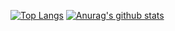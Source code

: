 <!--
**tapicer/tapicer** is a ✨ _special_ ✨ repository because its `README.md` (this file) appears on your GitHub profile.

Here are some ideas to get you started:

- 🔭 I’m currently working on ...
- 🌱 I’m currently learning ...
- 👯 I’m looking to collaborate on ...
- 🤔 I’m looking for help with ...
- 💬 Ask me about ...
- 📫 How to reach me: ...
- 😄 Pronouns: ...
- ⚡ Fun fact: ...
-->

[![Top Langs](https://github-readme-stats.vercel.app/api/top-langs/?username=tapicer&count_private=true&theme=radical&hide=php,c%23)](https://github.com/anuraghazra/github-readme-stats)
[![Anurag's github stats](https://github-readme-stats.vercel.app/api?username=tapicer&count_private=true&show_icons=true&theme=radical)](https://github.com/anuraghazra/github-readme-stats)
